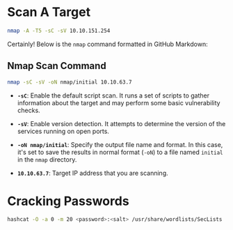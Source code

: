 # Scan A Target
```bash
nmap -A -T5 -sC -sV 10.10.151.254
```
Certainly! Below is the `nmap` command formatted in GitHub Markdown:


## Nmap Scan Command

```bash
nmap -sC -sV -oN nmap/initial 10.10.63.7
```

- **`-sC`**: Enable the default script scan. It runs a set of scripts to gather information about the target and may perform some basic vulnerability checks.

- **`-sV`**: Enable version detection. It attempts to determine the version of the services running on open ports.

- **`-oN nmap/initial`**: Specify the output file name and format. In this case, it's set to save the results in normal format (`-oN`) to a file named `initial` in the `nmap` directory.

- **`10.10.63.7`**: Target IP address that you are scanning.


# Cracking Passwords
```bash
hashcat -O -a 0 -m 20 <password>:<salt> /usr/share/wordlists/SecLists
```
